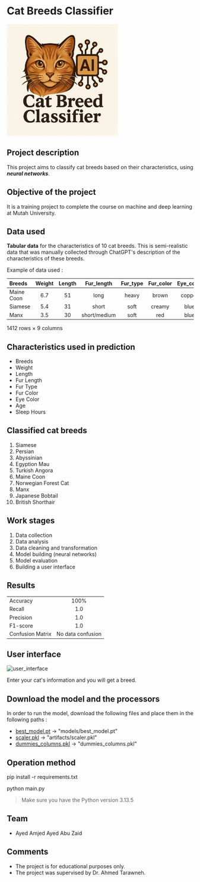 # Cat Breeds Classifier

<img src="app/icon/Cat_Breed_Classifier.jpg" alt="Cat Breed Classifier" width="300"/>

## Project description
This project aims to classify cat breeds based on their characteristics, using __*neural networks*__.

## Objective of the project
It is a training project to complete the course on machine and deep learning at Mutah University.

## Data used
__Tabular data__ for the characteristics of 10 cat breeds. This is semi-realistic data that was manually collected through ChatGPT's description of the characteristics of these breeds.

Example of data used :

|Breeds |Weight |Length |Fur_length	|Fur_type |Fur_color |Eye_color |Age |Sleep_hours
|:--- |:---: |:---: |:---: |:---: |:---: |:---: |:---: |---:
|Maine Coon |6.7 |51 |long |heavy |brown |copper |12 |14
|Siamese |5.4 |31 |short |soft |creamy |blue |12 |15
|Manx |3.5 |30 |short/medium |soft |red |blue |15 |15

1412 rows × 9 columns

## Characteristics used in prediction

- Breeds
- Weight
- Length
- Fur Length
- Fur Type
- Fur Color
- Eye Color
- Age
- Sleep Hours

## Classified cat breeds

1. Siamese
2. Persian
3. Abyssinian
4. Egyption Mau
5. Turkish Angora
6. Maine Coon
7. Norwegian Forest Cat
8. Manx
9. Japanese Bobtail
10. British Shorthair

## Work stages

1. Data collection
2. Data analysis
3. Data cleaning and transformation
4. Model building (neural networks)
5. Model evaluation
6. Building a user interface

## Results

|||
|:--- |:---:|
|Accuracy | 100% |
|Recall | 1.0 |
|Precision | 1.0 |
|F1-score | 1.0 |
|Confusion Matrix | No data confusion |

## User interface

![user_interface](https://youtu.be/C6WAByIjeM0?si=0LI_a3J-jgLrcxVZ)

Enter your cat's information and you will get a breed.

## Download the model and the processors

In order to run the model, download the following files and place them in the following paths :

- [best_model.pt](https://drive.google.com/file/d/1Pyj1RslSIVjpzDAXMwfR0XypPvvolOaN/view?usp=drive_link) -> "models/best_model.pt"
- [scaler.pkl](https://drive.google.com/file/d/1swz1NJmfQaaInQXAXWtQvlMVaA1Ic-Kz/view?usp=drive_link) -> "artifacts/scaler.pkl"
- [dummies_columns.pkl](https://drive.google.com/file/d/1eW3iQX07ZVU25IjxTBv8PJ_1YsJ3epL-/view?usp=drive_link) -> "dummies_columns.pkl"

## Operation method

pip install -r requirements.txt

python main.py

> Make sure you have the Python version 3.13.5

## Team

- Ayed Amjed Ayed Abu Zaid

## Comments

- The project is for educational purposes only.
- The project was supervised by Dr. Ahmed Tarawneh.
